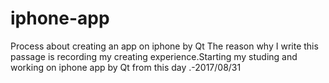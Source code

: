 # iphone-app
 Process about creating an app on iphone by Qt
The reason why I write this passage is recording my creating experience.Starting my studing and working on iphone app by Qt from this day .-2017/08/31
